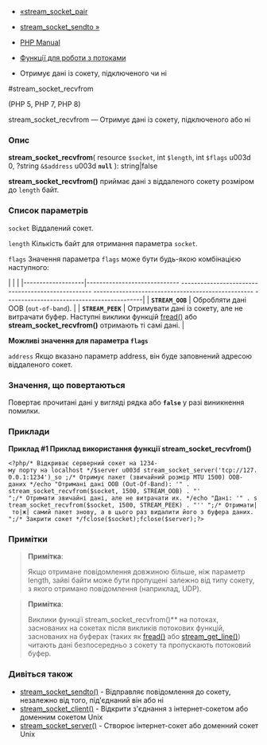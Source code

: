 - [«stream_socket_pair](function.stream-socket-pair.md)
- [stream_socket_sendto »](function.stream-socket-sendto.md)

- [PHP Manual](index.md)
- [Функції для роботи з потоками](ref.stream.md)
- Отримує дані із сокету, підключеного чи ні

#stream_socket_recvfrom

(PHP 5, PHP 7, PHP 8)

stream_socket_recvfrom — Отримує дані із сокету, підключеного або
ні

### Опис

**stream_socket_recvfrom**(
resource `$socket`,
int `$length`,
int `$flags` u003d 0,
?string `&$address` u003d **`null`**
): string\|false

**stream_socket_recvfrom()** приймає дані з віддаленого сокету
розміром до `length` байт.

### Список параметрів

`socket`
Віддалений сокет.

`length`
Кількість байт для отримання параметра `socket`.

`flags`
Значення параметра `flags` може бути будь-якою комбінацією наступного:

| | |
|-------------------|----------------------------- -------------------------------------------------- -------------------------------------------------- -------------------------------------------|
| **`STREAM_OOB`** | Обробляти дані OOB (`out-of-band`). |
| **`STREAM_PEEK`** | Отримувати дані із сокету, але не витрачати буфер. Наступні виклики функцій [fread()](function.fread.md) або **stream_socket_recvfrom()** отримають ті самі дані. |

**Можливі значення для параметра `flags`**

`address`
Якщо вказано параметр address, він буде заповнений адресою віддаленого
сокет.

### Значення, що повертаються

Повертає прочитані дані у вигляді рядка або **`false`** у разі
виникнення помилки.

### Приклади

**Приклад #1 Приклад використання функції **stream_socket_recvfrom()****

` <?php/* Відкриває серверний сокет на 1234-му порту на localhost */$server u003d stream_socket_server('tcp://127.0.0.1:1234')_so ;/* Отримує пакет (звичайний розмір MTU 1500) OOB-даних */echo "Отримані дані OOB (Out-Of-Band): '" . stream_socket_recvfrom($socket, 1500, STREAM_OOB) . "'
";/* Отримати звичайні дані, але не витрачати их. */echo "Дані: '" . stream_socket_recvfrom($socket, 1500, STREAM_PEEK) . "''
";/* Отримати| то|ж| самий пакет знову, а в цього раз видалити його з буфера даних.
";/* Закрити сокет */fclose($socket);fclose($server);?> `

### Примітки

> **Примітка**:
>
> Якщо отримане повідомлення довжиною більше, ніж параметр length, зайві
> байти може бути пропущені залежно від типу сокету, з якого
> отримано повідомлення (наприклад, UDP).

> **Примітка**:
>
> Виклики функції stream_socket_recvfrom()** на потоках, заснованих на
> сокетах після викликів потокових функцій, заснованих на буферах (таких
> як [fread()](function.fread.md) або
> [stream_get_line()](function.stream-get-line.md)) читають дані
> безпосередньо з сокету та пропускають потоковий буфер.

### Дивіться також

- [stream_socket_sendto()](function.stream-socket-sendto.md) -
Відправляє повідомлення до сокету, незалежно від того, під'єднаний він або
ні
- [stream_socket_client()](function.stream-socket-client.md) -
Відкрити з'єднання з інтернет-сокетом або доменним сокетом Unix
- [stream_socket_server()](function.stream-socket-server.md) -
Створює інтернет-сокет або доменний сокет Unix
